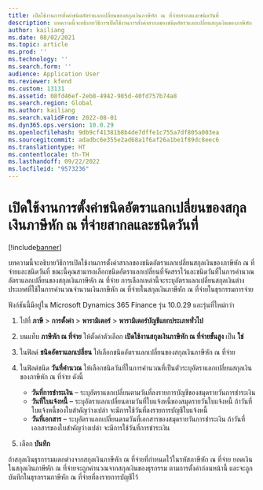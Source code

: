 ```yaml
---
title: เปิดใช้งานการตั้งค่าชนิดอัตราแลกเปลี่ยนของสกุลเงินภาษีหัก ณ ที่จ่ายสากลและชนิดวันที่
description: บทความนี้จะอธิบายวิธีการเปิดใช้งานการตั้งค่าสากลของชนิดอัตราแลกเปลี่ยนสกุลเงินของภาษีหัก ณ ที่จ่ายและชนิดวันที่
author: kailiang
ms.date: 08/02/2021
ms.topic: article
ms.prod: ''
ms.technology: ''
ms.search.form: ''
audience: Application User
ms.reviewer: kfend
ms.custom: 13131
ms.assetid: 08fd46ef-2eb8-4942-985d-40fd757b74a8
ms.search.region: Global
ms.author: kailiang
ms.search.validFrom: 2022-08-01
ms.dyn365.ops.version: 10.0.29
ms.openlocfilehash: 9db9cf41381b8b4de7dffe1c755a7df805a003ea
ms.sourcegitcommit: adadbc6e355e2ad68a1f6af26a1be1f89dc8eec6
ms.translationtype: HT
ms.contentlocale: th-TH
ms.lasthandoff: 09/22/2022
ms.locfileid: "9573236"
---
```

# <a name="enable-the-global-withholding-tax-currency-exchange-rate-type-and-date-type-setup"></a>เปิดใช้งานการตั้งค่าชนิดอัตราแลกเปลี่ยนของสกุลเงินภาษีหัก ณ ที่จ่ายสากลและชนิดวันที่

[!include[banner](../includes/banner.md)]

บทความนี้จะอธิบายวิธีการเปิดใช้งานการตั้งค่าสากลของชนิดอัตราแลกเปลี่ยนสกุลเงินของภาษีหัก ณ ที่จ่ายและชนิดวันที่ ขณะนี้คุณสามารถเลือกชนิดอัตราแลกเปลี่ยนที่จัดสรรไว้และชนิดวันที่ในการคํานวณอัตราแลกเปลี่ยนของสกุลเงินภาษีหัก ณ ที่จ่าย การเลือกเหล่านี้จะระบุอัตราแลกเปลี่ยนสกุลเงินต่างประเทศที่ใช้ในการคํานวณจํานวนเงินภาษีหัก ณ ที่จ่ายในสกุลเงินภาษีหัก ณ ที่จ่ายในธุรกรรมการจ่าย

ฟังก์ชันนี้มีอยู่ใน Microsoft Dynamics 365 Finance รุ่น 10.0.29 และรุ่นที่ใหม่กว่า

1. ไปที่ **ภาษี** \> **การตั้งค่า** \> **พารามิเตอร์** \> **พารามิเตอร์บัญชีแยกประเภททั่วไป**
2. บนแท็บ **ภาษีหัก ณ ที่จ่าย** ให้ตั้งค่าตัวเลือก **เปิดใช้งานสกุลเงินภาษีหัก ณ ที่จ่ายขั้นสูง** เป็น **ใช่**
3. ในฟิลด์ **ชนิดอัตราแลกเปลี่ยน** ให้เลือกชนิดอัตราแลกเปลี่ยนของสกุลเงินภาษีหัก ณ ที่จ่าย
4. ในฟิลด์ชนิด **วันที่คํานวณ** ให้เลือกชนิดวันที่ในการคํานวณที่เป็นตัวระบุอัตราแลกเปลี่ยนสกุลเงินของภาษีหัก ณ ที่จ่าย ดังนี้

    - **วันที่การชำระเงิน** – ระบุอัตราแลกเปลี่ยนตามวันที่ลงรายการบัญชีของสมุดรายวันการชำระเงิน
    - **วันที่ใบแจ้งหนี้** – ระบุอัตราแลกเปลี่ยนตามวันที่ใบแจ้งหนี้ของสมุดรายวันใบแจ้งหนี้ ถ้าวันที่ใบแจ้งหนี้ของใบสำคัญว่างเปล่า จะมีการใช้วันที่ลงรายการบัญชีใบแจ้งหนี้ 
    - **วันที่เอกสาร** – ระบุอัตราแลกเปลี่ยนตามวันที่เอกสารของสมุดรายวันการชำระเงิน ถ้าวันที่เอกสารของใบสำคัญว่างเปล่า จะมีการใช้วันที่การชำระเงิน

5. เลือก **บันทึก**

ถ้าสกุลเงินธุรกรรมแตกต่างจากสกุลเงินภาษีหัก ณ ที่จ่ายที่กําหนดไว้ในรหัสภาษีหัก ณ ที่จ่าย ยอดเงินในสกุลเงินภาษีหัก ณ ที่จ่ายจะถูกคํานวณจากสกุลเงินของธุรกรรม ตามการตั้งค่าก่อนหน้านี้ และจะถูกบันทึกในธุรกรรมภาษีหัก ณ ที่จ่ายที่ลงรายการบัญชีไว้
